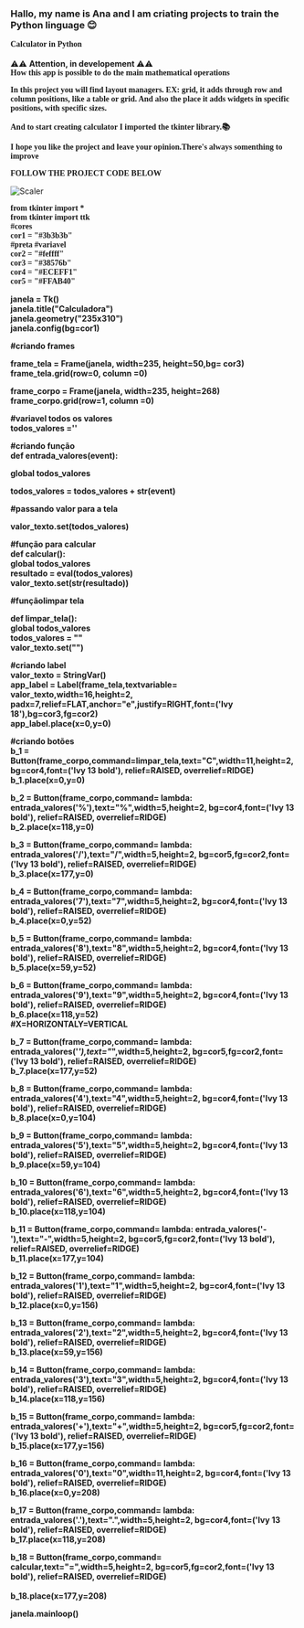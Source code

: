   ### Hallo, my name is Ana and I am criating projects to train the Python linguage 😊 </br>
<span style="font-family:Verdana"> <b>Calculator in Python </b></span> </br>
<br> ⚠️⚠️ <b>Attention, in developement </b>⚠️⚠️ <br/>
<span style="font-family:Verdana"> <b> How this app is possible to do the main mathematical operations </b></span> </br>

<span style="font-family:Verdana"> <b> In this project you will find layout managers.
EX: grid, it adds through row and column positions, like a table or grid. 
And also the place it adds widgets in specific positions, with specific sizes.  </b></span> </br>

<span style="font-family:Verdana"> <b> And to start creating calculator I imported the tkinter library.📚  </b></span> </br>

<span style="font-family:Verdana"> <b> I hope you like the project and leave your opinion.There's always somenthing to improve 📖 </b></span> </br>


 <span style="font-family:Verdana"> <b>FOLLOW THE PROJECT CODE BELOW </b></span> </br>

![Scaler](https://giphy.com/gifs/scaler-official-monday-computer-laptop-scZPhLqaVOM1qG4lT9)


 <span style="font-family:Verdana"> <b>from tkinter import * </br>
from tkinter import ttk </br>
#cores  </br>
cor1 = "#3b3b3b" </br>  #preta #variavel  
cor2 = "#feffff"  </br>
cor3 = "#38576b"  </br>
cor4 = "#ECEFF1"  </br>
cor5 = "#FFAB40"  </br>

janela = Tk()  </br>
janela.title("Calculadora")  </br>
janela.geometry("235x310")   </br>
janela.config(bg=cor1)  </br>


#criando frames </br>

frame_tela = Frame(janela, width=235, height=50,bg= cor3) </br>
frame_tela.grid(row=0, column =0) </br>

frame_corpo = Frame(janela, width=235, height=268) </br>
frame_corpo.grid(row=1, column =0) </br>

#variavel todos os valores </br>
todos_valores ='' </br>


#criando função </br>
def entrada_valores(event): </br>

  global todos_valores </br>

  todos_valores = todos_valores + str(event) </br>


#passando valor para a tela </br>

  valor_texto.set(todos_valores) </br>

#função para calcular </br>
def calcular(): </br>
    global todos_valores  </br>
    resultado = eval(todos_valores)  </br>
    valor_texto.set(str(resultado))  </br>

#funçãolimpar tela  </br>

def limpar_tela():  </br>
    global todos_valores  </br>
    todos_valores = ""  </br>
    valor_texto.set("")  </br>


#criando label  </br>
valor_texto = StringVar()  </br>
app_label = Label(frame_tela,textvariable= valor_texto,width=16,height=2, padx=7,relief=FLAT,anchor="e",justify=RIGHT,font=('Ivy 18'),bg=cor3,fg=cor2) </br>
app_label.place(x=0,y=0)  </br>



#criando botões  </br>
b_1 = Button(frame_corpo,command=limpar_tela,text="C",width=11,height=2, bg=cor4,font=('Ivy 13 bold'), relief=RAISED, overrelief=RIDGE) </br>
b_1.place(x=0,y=0)  </br>

b_2 = Button(frame_corpo,command= lambda: entrada_valores('%'),text="%",width=5,height=2, bg=cor4,font=('Ivy 13 bold'), relief=RAISED, overrelief=RIDGE)</br>
b_2.place(x=118,y=0) </br>

b_3 = Button(frame_corpo,command= lambda: entrada_valores('/'),text="/",width=5,height=2, bg=cor5,fg=cor2,font=('Ivy 13 bold'), relief=RAISED, overrelief=RIDGE) </br>
b_3.place(x=177,y=0) </br>


b_4 = Button(frame_corpo,command= lambda: entrada_valores('7'),text="7",width=5,height=2, bg=cor4,font=('Ivy 13 bold'), relief=RAISED, overrelief=RIDGE)</br>
b_4.place(x=0,y=52) </br>

b_5 = Button(frame_corpo,command= lambda: entrada_valores('8'),text="8",width=5,height=2, bg=cor4,font=('Ivy 13 bold'), relief=RAISED, overrelief=RIDGE)</br>
b_5.place(x=59,y=52)</br>

b_6 = Button(frame_corpo,command= lambda: entrada_valores('9'),text="9",width=5,height=2, bg=cor4,font=('Ivy 13 bold'), relief=RAISED, overrelief=RIDGE)</br>
b_6.place(x=118,y=52)  </br> #X=HORIZONTALY=VERTICAL

b_7 = Button(frame_corpo,command= lambda: entrada_valores('*'),text="*",width=5,height=2, bg=cor5,fg=cor2,font=('Ivy 13 bold'), relief=RAISED, overrelief=RIDGE)</br>
b_7.place(x=177,y=52)</br>

b_8 = Button(frame_corpo,command= lambda: entrada_valores('4'),text="4",width=5,height=2, bg=cor4,font=('Ivy 13 bold'), relief=RAISED, overrelief=RIDGE)</br>
b_8.place(x=0,y=104)</br>

b_9 = Button(frame_corpo,command= lambda: entrada_valores('5'),text="5",width=5,height=2, bg=cor4,font=('Ivy 13 bold'), relief=RAISED, overrelief=RIDGE)</br>
b_9.place(x=59,y=104)</br>

b_10 = Button(frame_corpo,command= lambda: entrada_valores('6'),text="6",width=5,height=2, bg=cor4,font=('Ivy 13 bold'), relief=RAISED, overrelief=RIDGE)</br>
b_10.place(x=118,y=104)</br>

b_11 = Button(frame_corpo,command= lambda: entrada_valores('-'),text="-",width=5,height=2, bg=cor5,fg=cor2,font=('Ivy 13 bold'), relief=RAISED, overrelief=RIDGE)</br>
b_11.place(x=177,y=104)</br>

b_12 = Button(frame_corpo,command= lambda: entrada_valores('1'),text="1",width=5,height=2, bg=cor4,font=('Ivy 13 bold'), relief=RAISED, overrelief=RIDGE)</br>
b_12.place(x=0,y=156)</br>

b_13 = Button(frame_corpo,command= lambda: entrada_valores('2'),text="2",width=5,height=2, bg=cor4,font=('Ivy 13 bold'), relief=RAISED, overrelief=RIDGE)</br>
b_13.place(x=59,y=156)</br>

b_14 = Button(frame_corpo,command= lambda: entrada_valores('3'),text="3",width=5,height=2, bg=cor4,font=('Ivy 13 bold'), relief=RAISED, overrelief=RIDGE)</br>
b_14.place(x=118,y=156)</br>

b_15 = Button(frame_corpo,command= lambda: entrada_valores('+'),text="+",width=5,height=2, bg=cor5,fg=cor2,font=('Ivy 13 bold'), relief=RAISED, overrelief=RIDGE)</br>
b_15.place(x=177,y=156)</br>

b_16 = Button(frame_corpo,command= lambda: entrada_valores('0'),text="0",width=11,height=2, bg=cor4,font=('Ivy 13 bold'), relief=RAISED, overrelief=RIDGE)</br>
b_16.place(x=0,y=208)</br>

b_17 = Button(frame_corpo,command= lambda: entrada_valores('.'),text=".",width=5,height=2, bg=cor4,font=('Ivy 13 bold'), relief=RAISED, overrelief=RIDGE)</br>
b_17.place(x=118,y=208)</br>

b_18 = Button(frame_corpo,command= calcular,text="=",width=5,height=2, bg=cor5,fg=cor2,font=('Ivy 13 bold'), relief=RAISED, overrelief=RIDGE)</br>  
b_18.place(x=177,y=208)</br>


janela.mainloop()  </b></span> </br>



